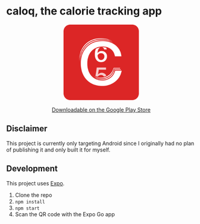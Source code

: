 # caloq, the calorie tracking app

<p align="center">
  <img width="200" src="logo.png" />
</p>

<p align="center">
<a href="https://play.google.com/store/apps/details?id=li.l5d.caloq">Downloadable on the Google Play Store</a>
</p>

## Disclaimer

This project is currently only targeting Android since I originally had no plan of publishing it and only built it for myself.

## Development

This project uses [Expo](https://expo.dev/).

1. Clone the repo
2. `npm install`
3. `npm start`
4. Scan the QR code with the Expo Go app
